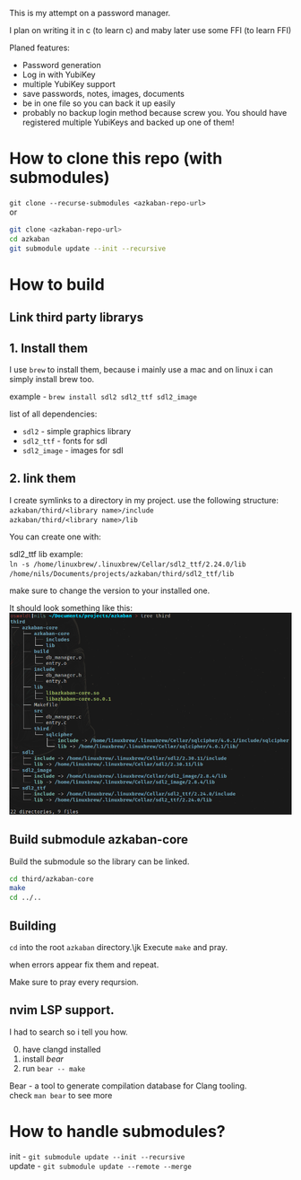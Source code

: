This is my attempt on a password manager.

I plan on writing it in c (to learn c) and maby later use some FFI (to learn FFI)

Planed features:

- Password generation
- Log in with YubiKey
- multiple YubiKey support
- save passwords, notes, images, documents
- be in one file so you can back it up easily
- probably no backup login method because screw you.
  You should have registered multiple YubiKeys and backed up one of them!

# How to clone this repo (with submodules)

`git clone --recurse-submodules <azkaban-repo-url>`\
or
```bash
git clone <azkaban-repo-url>
cd azkaban
git submodule update --init --recursive
```

# How to build

## Link third party librarys

## 1. Install them
I use `brew` to install them, because i mainly use a mac and on linux i can simply install brew too.

example - `brew install sdl2 sdl2_ttf sdl2_image`

list of all dependencies:
- `sdl2` - simple graphics library
- `sdl2_ttf` - fonts for sdl
- `sdl2_image` - images for sdl

## 2. link them
I create symlinks to a directory in my project. use the following structure: \
`azkaban/third/<library name>/include` \
`azkaban/third/<library name>/lib`

You can create one with:

sdl2\_ttf lib example: \
`ln -s /home/linuxbrew/.linuxbrew/Cellar/sdl2_ttf/2.24.0/lib /home/nils/Documents/projects/azkaban/third/sdl2_ttf/lib`

make sure to change the version to your installed one.

It should look something like this:
![image include example](documentation/lib-include-structure-example.png "include-example")

## Build submodule azkaban-core

Build the submodule so the library can be linked.
```bash
cd third/azkaban-core
make
cd ../..
```

## Building

`cd` into the root `azkaban` directory.\jk
Execute `make` and pray.

when errors appear fix them and repeat.

Make sure to pray every reqursion.

## nvim LSP support.

I had to search so i tell you how.

0. have clangd installed
0. install *bear*
0. run `bear -- make`

Bear - a tool to generate compilation database for Clang tooling.\
check `man bear` to see more

# How to handle submodules?

init - `git submodule update --init --recursive`\
update - `git submodule update --remote --merge`



